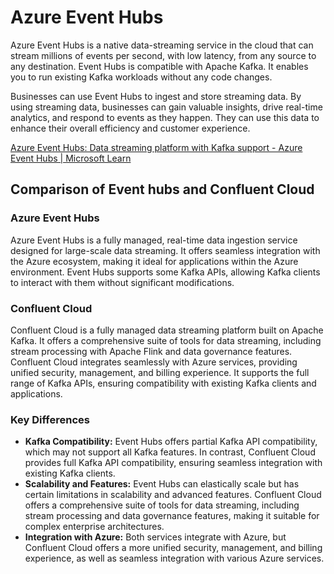 # Azure Event Hubs

Azure Event Hubs is a native data-streaming service in the cloud that can stream millions of events per second, with low latency, from any source to any destination. Event Hubs is compatible with Apache Kafka. It enables you to run existing Kafka workloads without any code changes.

Businesses can use Event Hubs to ingest and store streaming data. By using streaming data, businesses can gain valuable insights, drive real-time analytics, and respond to events as they happen. They can use this data to enhance their overall efficiency and customer experience.

[Azure Event Hubs: Data streaming platform with Kafka support - Azure Event Hubs \| Microsoft Learn](https://learn.microsoft.com/en-us/azure/event-hubs/event-hubs-about)

## Comparison of Event hubs and Confluent Cloud

### Azure Event Hubs

Azure Event Hubs is a fully managed, real-time data ingestion service designed for large-scale data streaming. It offers seamless integration with the Azure ecosystem, making it ideal for applications within the Azure environment. Event Hubs supports some Kafka APIs, allowing Kafka clients to interact with them without significant modifications.

### Confluent Cloud

Confluent Cloud is a fully managed data streaming platform built on Apache Kafka. It offers a comprehensive suite of tools for data streaming, including stream processing with Apache Flink and data governance features. Confluent Cloud integrates seamlessly with Azure services, providing unified security, management, and billing experience. It supports the full range of Kafka APIs, ensuring compatibility with existing Kafka clients and applications.

### Key Differences

- **Kafka Compatibility:** Event Hubs offers partial Kafka API compatibility, which may not support all Kafka features. In contrast, Confluent Cloud provides full Kafka API compatibility, ensuring seamless integration with existing Kafka clients.
- **Scalability and Features:** Event Hubs can elastically scale but has certain limitations in scalability and advanced features. Confluent Cloud offers a comprehensive suite of tools for data streaming, including stream processing and data governance features, making it suitable for complex enterprise architectures.
- **Integration with Azure:** Both services integrate with Azure, but Confluent Cloud offers a more unified security, management, and billing experience, as well as seamless integration with various Azure services.
